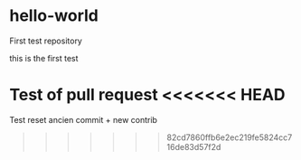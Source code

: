 # hello-world
First test repository


this is the first test

Test of pull request
<<<<<<< HEAD
=======

Test reset ancien commit + new contrib
>>>>>>> 82cd7860ffb6e2ec219fe5824cc716de83d57f2d
